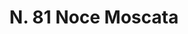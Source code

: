 ---
title: "N. 81 Noce Moscata"
permalink: "/edition/plant081/"
plant-name: "N. 81"
plant-number: "081"
plant-xml: "/assets/xml/plant081.xml"
plant-img1: "/assets/img/plant081_verso.jpg"
plant-img2: "/assets/img/plant081.jpg"
plant-title: "N. 81 Noce Moscata"
plant-wfo-link: ""
plant-kew-link: ""
plant-taxon-content: ""
layout: single-xml
---